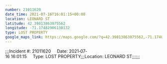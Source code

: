```yaml
---
number: 21011620
date_time: 2021-07-16T16:01:15+00:00
location: LEONARD ST
latitude: 42.39813863075562
longitude: -71.17482906130132
type: LOST PROPERTY
google_maps_link: https://maps.google.com/?q=42.39813863075562,-71.17482906130132
---
```


;;;Incident #: 21011620     Date: 2021‐07‐16 16:01:15     Type: LOST PROPERTY;;;Location: LEONARD ST;;;;;;
